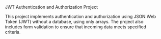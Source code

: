 JWT Authentication and Authorization Project

This project implements authentication and authorization using JSON Web Token (JWT) without a database, using only arrays. The project also includes form validation to ensure that incoming data meets specified criteria.
